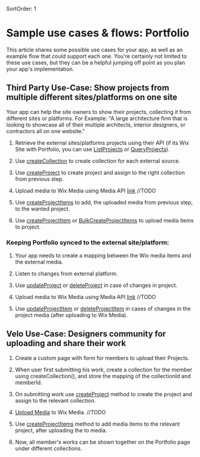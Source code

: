 SortOrder: 1
# Sample use cases & flows: Portfolio


This article shares some possible use cases for your app, as well as an example flow that could support each one. You're certainly not limited to these use cases, but they can be a helpful jumping off point as you plan your app's implementation.


## Third Party Use-Case: Show projects from multiple different sites/platforms on one site

Your app can help the site owners to show their projects, collecting it from different sites or platforms. 
For Example: "A large architecture firm that is looking to showcase all of their multiple architects, interior designers, or contractors all on one website."

1. Retrieve the external sites/platforms projects using their API (if its Wix Site with Portfolio, you can use [ListProjects]() or [QueryProjects]()).

2. Use [createCollection]() to create collection for each external source.

3. Use [createProject]() to create project and assign to the right collection from previous step.

4. Upload media to Wix Media using Media API [link]() //TODO

5. Use [createProjectItems]() to add, the uploaded media from previous step, to the wanted project.

6. Use [createProjectItem]() or [BulkCreateProjectItems]() to upload media items to project.

### Keeping Portfolio synced to the external site/platform:

1. Your app needs to create a mapping between the Wix media items and the external media.

2. Listen to changes from external platform.

3. Use [updateProject]() or [deleteProject]() in case of changes in project.

4. Upload media to Wix Media using Media API [link]() //TODO

5. Use [updateProjectItem]() or [deleteProjectItem]() in cases of changes in the project media (after uploading to Wix Media).

## Velo Use-Case: Designers community for uploading and share their work

1. Create a custom page with form for members to upload their Projects.

2. When user first submitting his work, create a collection for the member using createCollection(), and store the mapping of the collectionId and memberId.

3. On submitting work use [createProject]() method to create the project and assign to the relevant collection. 

4. [Upload Media]() to Wix Media. //TODO

5. Use [createProjectItems]() method to add media items to the relevant project, after uploading the to media.

6. Now, all member's works can be shown together on the Portfolio page under different collections.
